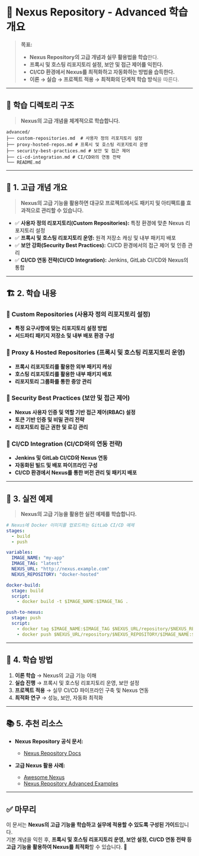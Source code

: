 # 📂 Nexus Repository - Advanced 학습 개요

> **목표:**  
> - **Nexus Repository의 고급 개념과 실무 활용법을 학습**한다.  
> - **프록시 및 호스팅 리포지토리 설정, 보안 및 접근 제어를 익힌다.**  
> - **CI/CD 환경에서 Nexus를 최적화하고 자동화하는 방법을 습득한다.**  
> - **이론 → 실습 → 프로젝트 적용 → 최적화의 단계적 학습 방식**을 따른다.  

---

## 📂 **학습 디렉토리 구조**  
> **Nexus의 고급 개념을 체계적으로 학습합니다.**  

```
advanced/
├── custom-repositories.md  # 사용자 정의 리포지토리 설정
├── proxy-hosted-repos.md # 프록시 및 호스팅 리포지토리 운영
├── security-best-practices.md # 보안 및 접근 제어
├── ci-cd-integration.md # CI/CD와의 연동 전략
└── README.md
```

---

## 📖 **1. 고급 개념 개요**
> **Nexus의 고급 기능을 활용하면 대규모 프로젝트에서도 패키지 및 아티팩트를 효과적으로 관리할 수 있습니다.**

- ✅ **사용자 정의 리포지토리(Custom Repositories):** 특정 환경에 맞춘 Nexus 리포지토리 설정  
- ✅ **프록시 및 호스팅 리포지토리 운영:** 원격 저장소 캐싱 및 내부 패키지 배포  
- ✅ **보안 강화(Security Best Practices):** CI/CD 환경에서의 접근 제어 및 인증 관리  
- ✅ **CI/CD 연동 전략(CI/CD Integration):** Jenkins, GitLab CI/CD와 Nexus의 통합  

---

## 🏗 **2. 학습 내용**
### 📌 Custom Repositories (사용자 정의 리포지토리 설정)
- **특정 요구사항에 맞는 리포지토리 설정 방법**
- **서드파티 패키지 저장소 및 내부 배포 환경 구성**

### 📌 Proxy & Hosted Repositories (프록시 및 호스팅 리포지토리 운영)
- **프록시 리포지토리를 활용한 외부 패키지 캐싱**
- **호스팅 리포지토리를 활용한 내부 패키지 배포**
- **리포지토리 그룹화를 통한 중앙 관리**

### 📌 Security Best Practices (보안 및 접근 제어)
- **Nexus 사용자 인증 및 역할 기반 접근 제어(RBAC) 설정**
- **토큰 기반 인증 및 비밀 관리 전략**
- **리포지토리 접근 권한 및 로깅 관리**

### 📌 CI/CD Integration (CI/CD와의 연동 전략)
- **Jenkins 및 GitLab CI/CD와 Nexus 연동**
- **자동화된 빌드 및 배포 파이프라인 구성**
- **CI/CD 환경에서 Nexus를 통한 버전 관리 및 패키지 배포**

---

## 🚀 **3. 실전 예제**
> **Nexus의 고급 기능을 활용한 실전 예제를 학습합니다.**

```yaml
# Nexus에 Docker 이미지를 업로드하는 GitLab CI/CD 예제
stages:
  - build
  - push

variables:
  IMAGE_NAME: "my-app"
  IMAGE_TAG: "latest"
  NEXUS_URL: "http://nexus.example.com"
  NEXUS_REPOSITORY: "docker-hosted"

docker-build:
  stage: build
  script:
    - docker build -t $IMAGE_NAME:$IMAGE_TAG .

push-to-nexus:
  stage: push
  script:
    - docker tag $IMAGE_NAME:$IMAGE_TAG $NEXUS_URL/repository/$NEXUS_REPOSITORY/$IMAGE_NAME:$IMAGE_TAG
    - docker push $NEXUS_URL/repository/$NEXUS_REPOSITORY/$IMAGE_NAME:$IMAGE_TAG
```

---

## 🎯 **4. 학습 방법**
1. **이론 학습** → Nexus의 고급 기능 이해  
2. **실습 진행** → 프록시 및 호스팅 리포지토리 운영, 보안 설정  
3. **프로젝트 적용** → 실무 CI/CD 파이프라인 구축 및 Nexus 연동  
4. **최적화 연구** → 성능, 보안, 자동화 최적화  

---

## 📚 **5. 추천 리소스**
- **Nexus Repository 공식 문서:**  
  - [Nexus Repository Docs](https://help.sonatype.com/repomanager3)  

- **고급 Nexus 활용 사례:**  
  - [Awesome Nexus](https://github.com/sonatype/awesome-nexus)  
  - [Nexus Repository Advanced Examples](https://github.com/sonatype/nexus-examples)  

---

## ✅ **마무리**
이 문서는 **Nexus의 고급 기능을 학습하고 실무에 적용할 수 있도록 구성된 가이드**입니다.  
기본 개념을 익힌 후, **프록시 및 호스팅 리포지토리 운영, 보안 설정, CI/CD 연동 전략 등 고급 기능을 활용하여 Nexus를 최적화**할 수 있습니다. 🚀